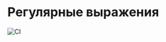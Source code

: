 # Регулярные выражения

![CI](https://github.com/ZinnatullinDA/regular_1/actions/workflows/main.yml/badge.svg)
